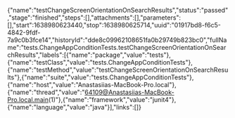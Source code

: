 {"name":"testChangeScreenOrientationOnSearchResults","status":"passed","stage":"finished","steps":[],"attachments":[],"parameters":[],"start":1638980623440,"stop":1638980625714,"uuid":"01917bd8-f6c5-4842-9fdf-7a9c0b3fce14","historyId":"dde8c09962108651fa0b29749b823bc0","fullName":"tests.ChangeAppConditionTests.testChangeScreenOrientationOnSearchResults","labels":[{"name":"package","value":"tests"},{"name":"testClass","value":"tests.ChangeAppConditionTests"},{"name":"testMethod","value":"testChangeScreenOrientationOnSearchResults"},{"name":"suite","value":"tests.ChangeAppConditionTests"},{"name":"host","value":"Anastasiias-MacBook-Pro.local"},{"name":"thread","value":"64109@Anastasiias-MacBook-Pro.local.main(1)"},{"name":"framework","value":"junit4"},{"name":"language","value":"java"}],"links":[]}
